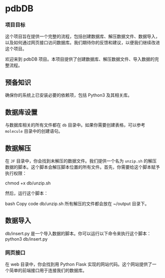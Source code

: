 # pdbDB
### 项目目标
这个项目旨在提供一个完整的流程，包括创建数据库、解压数据文件、数据导入，以及如何通过网页接口访问数据库。我们期待你的反馈和建议，以便我们继续改进这个项目。

欢迎来到 pdbDB 项目。本项目提供了创建数据库、解压数据文件、导入数据的完整流程。

## 预备知识

确保你的系统上已安装必要的依赖项，包括 Python3 及其相关库。

## 数据库设置

与数据库相关的所有文件都在 `db` 目录中。如果你需要创建表格，可以参考 `molecule` 目录中的创建语句。

## 数据解压

在 `JF` 目录中，你会找到未解压的数据文件。我们提供一个名为 `unzip.sh` 的解压数据的脚本。这个脚本会解压脚本位置的所有文件。首先，你需要给这个脚本赋予执行权限：


chmod +x db/unzip.sh

然后，运行这个脚本：

bash
Copy code
db/unzip.sh
所有解压的文件都会放在 ~/output 目录下。

## 数据导入

db/insert.py 是一个导入数据的脚本。你可以运行以下命令来执行这个脚本：
python3 db/insert.py

### 网页接口
在 web 目录中，你会找到用 Python Flask 实现的网站代码。这个网站提供了一个简单的前端接口用于连接我们的数据库。

